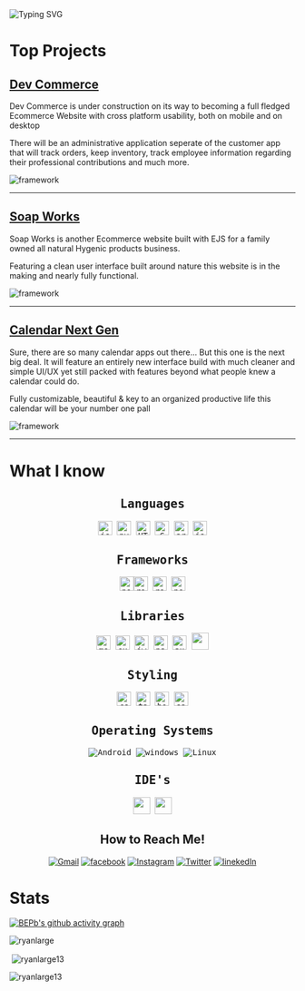 <img src="https://readme-typing-svg.demolab.com?font=SansSarif&size=100&duration=2500&pause=1500&color=90f&width=1000&height=200&lines=You+Have+Entered+;My+profile..+;Welcome" alt="Typing SVG" />

# Top Projects
## [Dev Commerce](https://github.com/RyanLarge13/Dev-Commerce/)

<p>Dev Commerce is under construction
on its way to becoming a full fledged Ecommerce Website with cross platform usability, both on mobile
and on desktop</p>

<p>There will be an administrative application seperate of the customer app
that will track orders, keep inventory, track employee information regarding their professional contributions
and much more.</p>

<img src="https://img.shields.io/badge/Code-EJS-blueviolet?style=for-the-badge&logo=appveyor" alt="framework" />
<hr/>

## [Soap Works](https://github.com/RyanLarge13/Soap-Works/)

<p>Soap Works is another Ecommerce website built with EJS for a family owned all natural
Hygenic products business.</p>

<p>Featuring a clean user interface built around nature this website
is in the making and nearly fully functional.</p>

<img src="https://img.shields.io/badge/Code-EJS-blueviolet?style=for-the-badge&logo=appveyor" alt="framework" />
<hr/>

## [Calendar Next Gen](https://github.com/RyanLarge13/Calendar-Next-Gen/) 

<p>Sure, there are so many calendar apps out there... But this one is the next big deal. 
It will feature an entirely new interface build with much cleaner and simple UI/UX yet still
packed with features beyond what people knew a calendar could do.</p>

<p>Fully customizable, beautiful & key to an organized productive life
this calendar will be your number one pall</p>

<img src="https://img.shields.io/badge/Code-React-blue?style=for-the-badge&logo=appveyor" alt="framework" />
<hr/>

# What I know

<div align="center">

<kbd>

## Languages 
<img style="width: 25px; height: 25px" src="https://seeklogo.com/images/J/javascript-logo-8892AEFCAC-seeklogo.com.png" alt="js" /> <img style="width: 25px; height: 25px" src="https://cdn.worldvectorlogo.com/logos/python-5.svg" alt="python" /> <img style="width: 25px; height: 25px" src="https://cdn.worldvectorlogo.com/logos/html-1.svg" alt="HTML5" /> <img style="width: 25px; height: 25px" src="https://cdn.worldvectorlogo.com/logos/c.svg" alt="C plus plus" /> <img style="width: 25px; height: 25px" src="https://cdn.worldvectorlogo.com/logos/arduino-1.svg" alt="arduino" /> <img style="width: 25px; height: 25px" src="https://cdn.worldvectorlogo.com/logos/json-5.svg" alt="json" /> 

</kbd>

<kbd>

## Frameworks
<img style="width: 25px; height: 25px" src="https://cdn.pixabay.com/photo/2015/04/23/17/41/node-js-736399_1280.png" alt="node" /><img style="width: 25px; height: 25px" src="https://cdn.worldvectorlogo.com/logos/react-2.svg" alt="react" /> <img style="width: 25px; height: 25px" src="https://cdn.worldvectorlogo.com/logos/react-native-1.svg" alt="react native" /> <img style="width: 25px; height: 25px" src="https://cdn.worldvectorlogo.com/logos/next-js.svg" alt="next js" />

</kbd>

<kbd>

## Libraries
<img style="width: 25px; height: 25px" src="https://cdn.worldvectorlogo.com/logos/mongodb-icon-1.svg" alt="mongodb" /> <img style="width: 25px; height: 25px" src="https://cdn.worldvectorlogo.com/logos/express-109.svg" alt="express" /> <img style="width: 25px; height: 25px" src="https://cdn.worldvectorlogo.com/logos/jwtio-json-web-token.svg" alt="jwt" /> <img style="width: 25px; height: 25px" src="https://cdn.worldvectorlogo.com/logos/passport.svg" alt="passport js" /> <img style="width: 25px; height: 25px" src="https://cdn.worldvectorlogo.com/logos/auth0.svg" alt="auth0" /> <img width="30px" src="https://cdn.jsdelivr.net/gh/devicons/devicon/icons/typescript/typescript-original.svg" />

</kbd>

<kbd>

## Styling
<img style="width: 25px; height: 25px" src="https://cdn.worldvectorlogo.com/logos/css-3.svg" alt="css" /> <img style="width: 25px; height: 25px" src="https://cdn.worldvectorlogo.com/logos/tailwind-css-2.svg" alt="tailwind css" /> <img style="width: 25px; height: 25px" src="https://cdn.worldvectorlogo.com/logos/bootstrap-5-1.svg" alt="bootstrap" /> <img style="width: 25px; height: 25px" src="https://cdn.worldvectorlogo.com/logos/sass-1.svg" alt="sass" />

</kbd>

<kbd>

## Operating Systems 
<img src="https://img.shields.io/badge/Android-3DDC84?style=for-the-badge&logo=android&logoColor=white" alt="Android" />
<img src="https://img.shields.io/badge/Windows-0078D6?style=for-the-badge&logo=windows&logoColor=white" alt="windows" />
<img src="https://img.shields.io/badge/Linux-FCC624?style=for-the-badge&logo=linux&logoColor=black" alt="Linux" />

</kbd>

<kbd>
 
## IDE's
<img width="30px" src="https://cdn.jsdelivr.net/gh/devicons/devicon/icons/vscode/vscode-original.svg" />
<img width="30px" src="https://img.icons8.com/fluent/42/000000/sublime-text.png">
    
</kbd>

## How to Reach Me!
[<img src="https://img.shields.io/badge/Gmail-D14836?style=for-the-badge&logo=gmail&logoColor=white" alt="Gmail" />](ryanhudsonlarge13@gmail.com) [<img src="https://img.shields.io/badge/Facebook-1877F2?style=for-the-badge&logo=facebook&logoColor=white" alt="facebook" />](https://m.facebook.com/ryan.large.984?eav=Afb_ca1RYYviDYqYwVxrRIOnQzPU6Yh3GXFxHf8-l9kJ73sjTQDektoGhVDKNJ8mZdY&paipv=0)
[<img src="https://img.shields.io/badge/Instagram-E4405F?style=for-the-badge&logo=instagram&logoColor=white" alt="Instagram" />]() [<img src="https://img.shields.io/badge/Twitter-1DA1F2?style=for-the-badge&logo=twitter&logoColor=white" alt="Twitter" />](https://mobile.twitter.com/ryan_large13)
[<img src="https://img.shields.io/badge/LinkedIn-0077B5?style=for-the-badge&logo=linkedin&logoColor=white" alt="linekedIn" />](https://www.linkedin.com/mwlite/in/ryan-large) 
</div>

# Stats

[![BEPb's github activity graph](https://github-readme-activity-graph.cyclic.app/graph?username=ryanlarge13&theme=github-compact)](https://github.com/ryanlarge13/github-readme-activity-graph)

<p><img align="center" src="https://github-readme-stats.vercel.app/api/top-langs?username=ryanlarge13&show_icons=true&locale=en&layout=compact" alt="ryanlarge" /></p>
<p>&nbsp;<img align="center" src="https://github-readme-stats.vercel.app/api?username=ryanlarge13&show_icons=true&locale=en" alt="ryanlarge13" /></p>
<p><img align="center" src="https://github-readme-streak-stats.herokuapp.com/?user=ryanlarge13&" alt="ryanlarge13" /></p>


